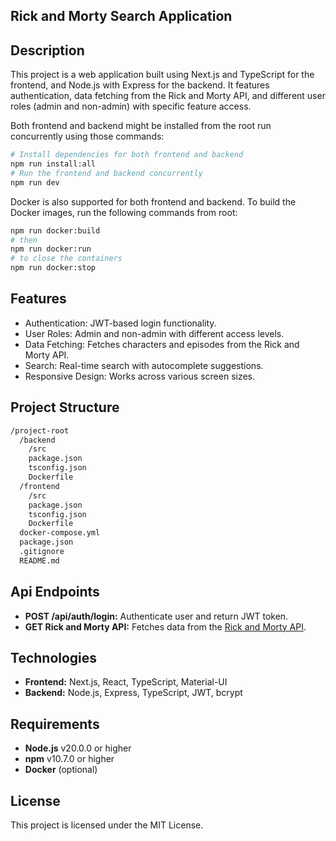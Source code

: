 ## Rick and Morty Search Application

## Description
This project is a web application built using Next.js and TypeScript for the frontend, and Node.js with Express for the backend. It features authentication, data fetching from the Rick and Morty API, and different user roles (admin and non-admin) with specific feature access.

Both frontend and backend might be installed from the root run concurrently using those commands:

```bash
# Install dependencies for both frontend and backend
npm run install:all
# Run the frontend and backend concurrently
npm run dev
```

Docker is also supported for both frontend and backend. To build the Docker images, run the following commands from root:

```bash
npm run docker:build
# then
npm run docker:run
# to close the containers
npm run docker:stop
```

## Features
- Authentication: JWT-based login functionality.
- User Roles: Admin and non-admin with different access levels.
- Data Fetching: Fetches characters and episodes from the Rick and Morty API.
- Search: Real-time search with autocomplete suggestions.
- Responsive Design: Works across various screen sizes.

## Project Structure

```bash
/project-root
  /backend
    /src
    package.json
    tsconfig.json
    Dockerfile
  /frontend
    /src
    package.json
    tsconfig.json
    Dockerfile
  docker-compose.yml
  package.json
  .gitignore
  README.md
```

## Api Endpoints
- **POST /api/auth/login:** Authenticate user and return JWT token.
- **GET Rick and Morty API:** Fetches data from the [Rick and Morty API](https://rickandmortyapi.com/).

## Technologies
- **Frontend:**  Next.js, React, TypeScript, Material-UI
- **Backend:** Node.js, Express, TypeScript, JWT, bcrypt

## Requirements
- **Node.js** v20.0.0 or higher
- **npm** v10.7.0 or higher
- **Docker** (optional)

## License
This project is licensed under the MIT License.

